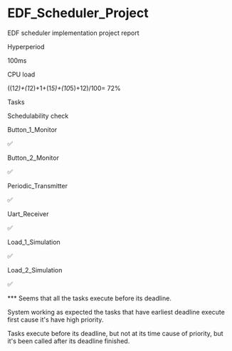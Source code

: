 # EDF_Scheduler_Project

EDF scheduler implementation project report 

Hyperperiod

100ms

CPU load

((1*2)+(1*2)+1+(1*5)+(10*5)+12)/100= 72%

Tasks 

Schedulability check 

Button_1_Monitor

✅

Button_2_Monitor

✅

Periodic_Transmitter

✅

Uart_Receiver

✅

Load_1_Simulation

✅

Load_2_Simulation

✅

*** Seems that all the tasks execute before its deadline.

System working as expected the tasks that have earliest deadline execute first cause it's have high priority.

Tasks execute before its deadline, but not at its time cause of priority, but it's been called after its deadline finished.
